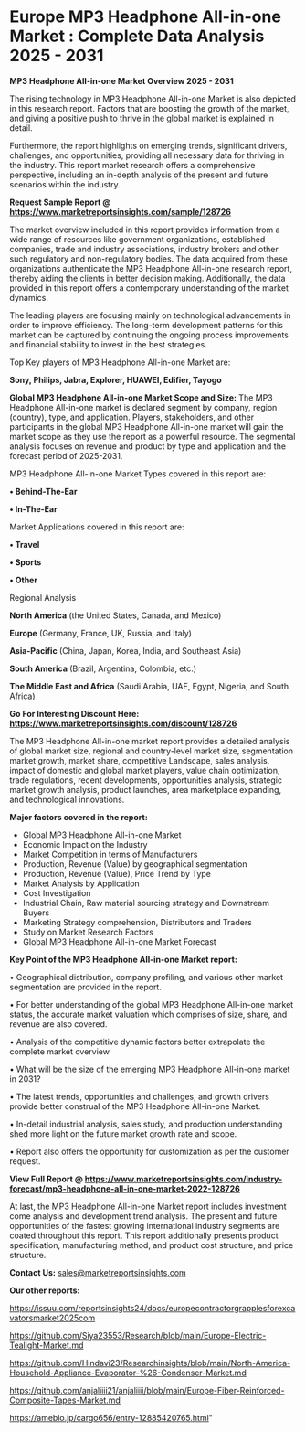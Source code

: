 # Europe MP3 Headphone All-in-one Market : Complete Data Analysis 2025 - 2031

<Strong> MP3 Headphone All-in-one Market Overview 2025 - 2031</strong>

The rising technology in MP3 Headphone All-in-one Market is also depicted in this research report. Factors that are boosting the growth of the market, and giving a positive push to thrive in the global market is explained in detail.

Furthermore, the report highlights on emerging trends, significant drivers, challenges, and opportunities, providing all necessary data for thriving in the industry. This report market research offers a comprehensive perspective, including an in-depth analysis of the present and future scenarios within the industry.

<strong>Request Sample Report @ <a href=https://www.marketreportsinsights.com/sample/128726>https://www.marketreportsinsights.com/sample/128726</a></strong>

The market overview included in this report provides information from a wide range of resources like government organizations, established companies, trade and industry associations, industry brokers and other such regulatory and non-regulatory bodies. The data acquired from these organizations authenticate the MP3 Headphone All-in-one research report, thereby aiding the clients in better decision making. Additionally, the data provided in this report offers a contemporary understanding of the market dynamics.

The leading players are focusing mainly on technological advancements in order to improve efficiency. The long-term development patterns for this market can be captured by continuing the ongoing process improvements and financial stability to invest in the best strategies.

Top Key players of MP3 Headphone All-in-one Market are:

<strong>Sony, Philips, Jabra, Explorer, HUAWEI, Edifier, Tayogo</strong>

<strong><b>Global MP3 Headphone All-in-one Market Scope and Size:</b></strong>
The MP3 Headphone All-in-one market is declared segment by company, region (country), type, and application. Players, stakeholders, and other participants in the global MP3 Headphone All-in-one market will gain the market scope as they use the report as a powerful resource. The segmental analysis focuses on revenue and product by type and application and the forecast period of 2025-2031.

MP3 Headphone All-in-one Market Types covered in this report are:

<strong>• Behind-The-Ear

• In-The-Ear</strong>

Market Applications covered in this report are:

<strong>• Travel

• Sports

• Other</strong> 

Regional Analysis

<strong>North America</strong> (the United States, Canada, and Mexico)

<strong>Europe</strong> (Germany, France, UK, Russia, and Italy)

<strong>Asia-Pacific</strong> (China, Japan, Korea, India, and Southeast Asia)

<strong>South America</strong> (Brazil, Argentina, Colombia, etc.)

<strong>The Middle East and Africa</strong> (Saudi Arabia, UAE, Egypt, Nigeria, and South Africa)

<strong>Go For Interesting Discount Here: <a href=https://www.marketreportsinsights.com/discount/128726>https://www.marketreportsinsights.com/discount/128726</a></strong>

The MP3 Headphone All-in-one market report provides a detailed analysis of global market size, regional and country-level market size, segmentation market growth, market share, competitive Landscape, sales analysis, impact of domestic and global market players, value chain optimization, trade regulations, recent developments, opportunities analysis, strategic market growth analysis, product launches, area marketplace expanding, and technological innovations.

<strong><b>Major factors covered in the report:</b></strong>
<ul>
  <li>Global MP3 Headphone All-in-one Market </li>
  <li>Economic Impact on the Industry</li>
  <li>Market Competition in terms of Manufacturers</li>
  <li>Production, Revenue (Value) by geographical segmentation</li>
  <li>Production, Revenue (Value), Price Trend by Type</li>
  <li>Market Analysis by Application</li>
  <li>Cost Investigation</li>
  <li>Industrial Chain, Raw material sourcing strategy and Downstream Buyers</li>
  <li>Marketing Strategy comprehension, Distributors and Traders</li>
  <li>Study on Market Research Factors</li>
  <li>Global MP3 Headphone All-in-one Market Forecast</li>
</ul>

<strong><b>Key Point of the MP3 Headphone All-in-one Market report:</b></strong>

• Geographical distribution, company profiling, and various other market segmentation are provided in the report.

• For better understanding of the global MP3 Headphone All-in-one market status, the accurate market valuation which comprises of size, share, and revenue are also covered.

• Analysis of the competitive dynamic factors better extrapolate the complete market overview

• What will be the size of the emerging MP3 Headphone All-in-one market in 2031?

• The latest trends, opportunities and challenges, and growth drivers provide better construal of the MP3 Headphone All-in-one Market.

• In-detail industrial analysis, sales study, and production understanding shed more light on the future market growth rate and scope.

• Report also offers the opportunity for customization as per the customer request.

<strong><b>View Full Report @ <a href=https://www.marketreportsinsights.com/industry-forecast/mp3-headphone-all-in-one-market-2022-128726>https://www.marketreportsinsights.com/industry-forecast/mp3-headphone-all-in-one-market-2022-128726</a></b></strong>


At last, the MP3 Headphone All-in-one Market report includes investment come analysis and development trend analysis. The present and future opportunities of the fastest growing international industry segments are coated throughout this report. This report additionally presents product specification, manufacturing method, and product cost structure, and price structure.

<strong>Contact Us:</strong>
sales@marketreportsinsights.com

<strong>Our other reports:</strong>

<a href=https://issuu.com/reportsinsights24/docs/europecontractorgrapplesforexcavatorsmarket2025com>https://issuu.com/reportsinsights24/docs/europecontractorgrapplesforexcavatorsmarket2025com</a>

<a href=https://github.com/Siya23553/Research/blob/main/Europe-Electric-Tealight-Market.md>https://github.com/Siya23553/Research/blob/main/Europe-Electric-Tealight-Market.md</a>

<a href=https://github.com/Hindavi23/Researchinsights/blob/main/North-America-Household-Appliance-Evaporator-%26-Condenser-Market.md>https://github.com/Hindavi23/Researchinsights/blob/main/North-America-Household-Appliance-Evaporator-%26-Condenser-Market.md</a>

<a href=https://github.com/anjaliiii21/anjaliiii/blob/main/Europe-Fiber-Reinforced-Composite-Tapes-Market.md>https://github.com/anjaliiii21/anjaliiii/blob/main/Europe-Fiber-Reinforced-Composite-Tapes-Market.md</a>

<a href=https://ameblo.jp/cargo656/entry-12885420765.html>https://ameblo.jp/cargo656/entry-12885420765.html</a>"
